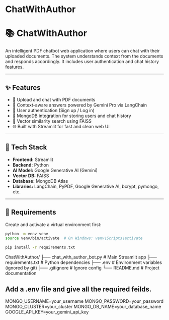 # ChatWithAuthor
# 📚 ChatWithAuthor

An intelligent PDF chatbot web application where users can chat with their uploaded documents. The system understands context from the documents and responds accordingly. It includes user authentication and chat history features.

---

## ✨ Features

- 📄 Upload and chat with PDF documents
- 💬 Context-aware answers powered by Gemini Pro via LangChain
- 🔐 User authentication (Sign up / Log in)
- 💾 MongoDB integration for storing users and chat history
- 🧠 Vector similarity search using FAISS
- 🌐 Built with Streamlit for fast and clean web UI

---

## 🧰 Tech Stack

- **Frontend:** Streamlit
- **Backend:** Python
- **AI Model:** Google Generative AI (Gemini)
- **Vector DB:** FAISS
- **Database:** MongoDB Atlas
- **Libraries:** LangChain, PyPDF, Google Generative AI, bcrypt, pymongo, etc.

---

## 🔧 Requirements

Create and activate a virtual environment first:

```bash
python -m venv venv
source venv/bin/activate  # On Windows: venv\Scripts\activate

pip install -r requirements.txt

```

ChatWithAuthor/
├── chat_with_author_bot.py     # Main Streamlit app
├── requirements.txt            # Python dependencies
├── .env                        # Environment variables (ignored by git)
├── .gitignore                  # Ignore config
└── README.md                   # Project documentation


## Add a .env file and give all the required feilds.

MONGO_USERNAME=your_username
MONGO_PASSWORD=your_password
MONGO_CLUSTER=your_cluster
MONGO_DB_NAME=your_database_name
GOOGLE_API_KEY=your_gemini_api_key

```
